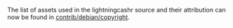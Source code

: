 The list of assets used in the lightningcashr source and their attribution can now be found in [contrib/debian/copyright](../contrib/debian/copyright).
